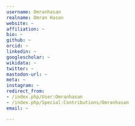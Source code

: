 ```yaml
---
username: Omranhasan
realname: Omran Hasan
website: ~
affiliation: ~
bio: ~
github: ~
orcid: ~
linkedin: ~
googlescholar: ~
wikidata: ~
twitter: ~
mastodon-url: ~
meta: ~
instagram: ~
redirect_from:
- /index.php/User:Omranhasan
- /index.php/Special:Contributions/Omranhasan
email: ~

---
```

